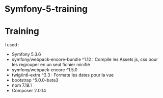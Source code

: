 # Symfony-5-training

# Training
I used :
- Symfony 5.3.6
- symfony/webpack-encore-bundle ^1.12 : Compile les Assets js, css pour les regrouper en un seul fichier minifié
- symfony/webpack-encore ^1.5.0
- twig/intl-extra ^3.3 : Formate les dates pour la vue
- bootstrap ^5.0.0-beta3
- npm 7.19.1
- Composer 2.0.14